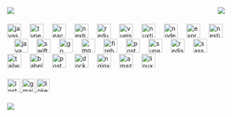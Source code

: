 <!-- ![header](https://capsule-render.vercel.app/api?type=waving&color=auto&height=300&section=header&text=Hello%20World!&fontSize=90) -->

<!--<h1 align="center">Hey , I'm Alex <img src="https://media.giphy.com/media/hvRJCLFzcasrR4ia7z/giphy.gif" width="35"> </h1> 
    

<div align="center">
 <img src="https://readme-typing-svg.herokuapp.com/?lines=Full-stack+web+developer👨‍💻;Based+in+Seoul,+South+Korea🇰🇷;Ask+me+about+JavaScript⚡️&color=cyan&center=true" />
</div>

<a href="https://www.youtube.com/watch?v=k-3Cppde1pU&ab_channel=Hanato">
  <img src="https://media.discordapp.net/attachments/1131451161837326487/1134471176270389278/IMG_9825.png" alt="a man has fallen in lego city" style="width: 100%;">
</a>

----

[![@alekseykimdev's Holopin board](https://holopin.me/alekseykimdev)](https://holopin.io/@alekseykimdev)

## 💻 Tech Stack:
![JavaScript](https://img.shields.io/badge/javascript-%23323330.svg?style=for-the-badge&logo=javascript&logoColor=%23F7DF1E) ![TypeScript](https://img.shields.io/badge/typescript-%23007ACC.svg?style=for-the-badge&logo=typescript&logoColor=white) ![Java](https://img.shields.io/badge/java-%23ED8B00.svg?style=for-the-badge&logo=java&logoColor=white) ![NodeJS](https://img.shields.io/badge/node.js-6DA55F?style=for-the-badge&logo=node.js&logoColor=white) ![Shell Script](https://img.shields.io/badge/shell_script-%23121011.svg?style=for-the-badge&logo=gnu-bash&logoColor=white) ![Express.js](https://img.shields.io/badge/express.js-%23404d59.svg?style=for-the-badge&logo=express&logoColor=%2361DAFB) ![Spring](https://img.shields.io/badge/spring-%236DB33F.svg?style=for-the-badge&logo=spring&logoColor=white)![React](https://img.shields.io/badge/react-%2320232a.svg?style=for-the-badge&logo=react&logoColor=%2361DAFB) ![Next JS](https://img.shields.io/badge/Next-black?style=for-the-badge&logo=next.js&logoColor=white) ![React Native](https://img.shields.io/badge/react_native-%2320232a.svg?style=for-the-badge&logo=react&logoColor=%2361DAFB) ![Socket.io](https://img.shields.io/badge/Socket.io-black?style=for-the-badge&logo=socket.io&badgeColor=010101) ![MongoDB](https://img.shields.io/badge/MongoDB-%234ea94b.svg?style=for-the-badge&logo=mongodb&logoColor=white) ![MariaDB](https://img.shields.io/badge/MariaDB-003545?style=for-the-badge&logo=mariadb&logoColor=white) ![Postgres](https://img.shields.io/badge/postgres-%23316192.svg?style=for-the-badge&logo=postgresql&logoColor=white) ![Docker](https://img.shields.io/badge/docker-%230db7ed.svg?style=for-the-badge&logo=docker&logoColor=white) ![Nginx](https://img.shields.io/badge/nginx-%23009639.svg?style=for-the-badge&logo=nginx&logoColor=white)
----





<h2 align="center">Hi, there! <img src="https://media.giphy.com/media/hvRJCLFzcasrR4ia7z/giphy.gif" width="30"> </h2> 

## Interests
-  Web and mobile app development
-  Hiking
-  Coffee Brewing
-  Gym Workouts

#### Open to Collaborate
- email : alex.romanovich.ak@gmail.com



  <h3 align="left">Hey 👋! My name is Alex!</h3>

###

<h5 align="left">Interests<br>-  Web and mobile app development<br>-  Hiking<br>-  Coffee Brewing<br>-  Gym Workouts</h5>

###
--->
<img src="https://capsule-render.vercel.app/api?type=venom&color=gradient&customColorList=0,2,2,5,30&height=300&section=header&text=Hey!%20I'M%20Alex&fontSize=90">
<img align="right" height="auto" src="https://user-images.githubusercontent.com/74038190/215283417-55c9fe42-d47b-4b51-94d1-cfc135280cbd.gif"  />

###

<div align="left">
  <img src="https://skillicons.dev/icons?i=js" height="32" alt="javascript logo"  />
  <img width="12" />
  <img src="https://skillicons.dev/icons?i=ts" height="32" alt="typescript logo"  />
  <img width="12" />
  <img src="https://cdn.jsdelivr.net/gh/devicons/devicon/icons/react/react-original.svg" height="32" alt="react logo"  />
  <img width="12" />
  <img src="https://skillicons.dev/icons?i=nextjs" height="32" alt="nextjs logo"  />
  <img width="12" />
  <img src="https://skillicons.dev/icons?i=redux" height="32" alt="redux logo"  />
  <img width="12" />
  <img src="https://cdn.jsdelivr.net/gh/devicons/devicon/icons/vuejs/vuejs-original.svg" height="32" alt="vuejs logo"  />
  <img width="12" />
  <img src="https://cdn.jsdelivr.net/gh/devicons/devicon/icons/nuxtjs/nuxtjs-original.svg" height="32" alt="nuxtjs logo"  />
  <img width="12" />
  <img src="https://cdn.simpleicons.org/nodedotjs/339933" height="32" alt="nodejs logo"  />
  <img width="12" />
  <img src="https://skillicons.dev/icons?i=express" height="32" alt="express logo"  />
  <img width="12" />
  <img src="https://cdn.simpleicons.org/nestjs/E0234E" height="32" alt="nestjs logo"  />
  <img width="12" />
  <img src="https://cdn.jsdelivr.net/gh/devicons/devicon/icons/java/java-original.svg" height="32" alt="java logo"  />
  <img width="12" />
  <img src="https://skillicons.dev/icons?i=swift" height="32" alt="swift logo"  />
  <img width="12" />
  <img src="https://cdn.jsdelivr.net/gh/devicons/devicon/icons/go/go-original.svg" height="32" alt="go logo"  />
  <img width="12" />
  <img src="https://skillicons.dev/icons?i=mongodb" height="32" alt="mongodb logo"  />
  <img width="12" />
  <img src="https://cdn.simpleicons.org/firebase/FFCA28" height="32" alt="firebase logo"  />
  <img width="12" />
  <img src="https://cdn.jsdelivr.net/gh/devicons/devicon/icons/postgresql/postgresql-original.svg" height="32" alt="postgresql logo"  />
  <img width="12" />
  <img src="https://cdn.simpleicons.org/supabase/3ECF8E" height="32" alt="supabase logo"  />
  <img width="12" />
  <img src="https://cdn.jsdelivr.net/gh/devicons/devicon/icons/redis/redis-original.svg" height="32" alt="redis logo"  />
  <img width="12" />
  <img src="https://skillicons.dev/icons?i=sass" height="32" alt="sass logo"  />
  <img width="12" />
  <img src="https://skillicons.dev/icons?i=tailwind" height="32" alt="tailwindcss logo"  />
  <img width="12" />
  <img src="https://cdn.jsdelivr.net/gh/devicons/devicon/icons/babel/babel-original.svg" height="32" alt="babel logo"  />
  <img width="12" />
  <img src="https://skillicons.dev/icons?i=postman" height="32" alt="postman logo"  />
  <img width="12" />
  <img src="https://cdn.simpleicons.org/docker/2496ED" height="32" alt="docker logo"  />
  <img width="12" />
  <img src="https://cdn.jsdelivr.net/gh/devicons/devicon/icons/nginx/nginx-original.svg" height="32" alt="nginx logo"  />
  <img width="12" />
  <img src="https://skillicons.dev/icons?i=aws" height="32" alt="amazonwebservices logo"  />
  <img width="12" />
  <img src="https://cdn.jsdelivr.net/gh/devicons/devicon/icons/linux/linux-original.svg" height="32" alt="linux logo"  />
</div>

###

<div align="left">
  <a href="https://www.instagram.com/alex_kimr" target="_blank">
    <img src="https://img.shields.io/static/v1?message=Instagram&logo=instagram&label=&color=E4405F&logoColor=white&labelColor=&style=for-the-badge" height="30" alt="instagram logo"  />
  </a>
  <a href="mailto:alex.romanovich.ak@gmail.com" target="_blank">
    <img src="https://img.shields.io/static/v1?message=Gmail&logo=gmail&label=&color=D14836&logoColor=white&labelColor=&style=for-the-badge" height="30" alt="gmail logo"  />
  </a>
  <a href="https://www.linkedin.com/in/aleksey-kim-61a916195/overlay/urn:li:fsd_profilePosition:(ACoAAC3gOPYBTBDgaR1K9sX_rIQU-11bI_fIYpU,2229428424)/skill-associations-details/" target="_blank">
    <img src="https://img.shields.io/static/v1?message=LinkedIn&logo=linkedin&label=&color=0077B5&logoColor=white&labelColor=&style=for-the-badge" height="30" alt="linkedin logo"  />
  </a>
</div>


###
[![](https://visitcount.itsvg.in/api?id=alekseykim-dev&icon=0&color=0)](https://visitcount.itsvg.in)




<!-- Proudly created with GPRM ( https://gprm.itsvg.in ) -->
<!--![Snake animation](https://github.com/alekseykim-dev/alekseykim-dev/blob/output/github-contribution-grid-snake.svg)  -->

<!-- Proudly created with GPRM ( https://gprm.itsvg.in ) -->

<!-- ![Footer](https://capsule-render.vercel.app/api?type=waving&color=auto&height=200&section=footer) -->


<!-- Proudly created with GPRM ( https://gprm.itsvg.in ) -->
